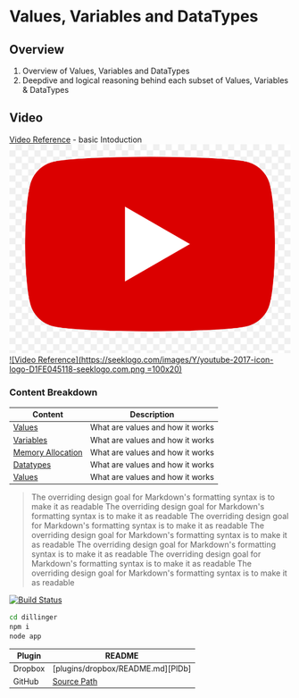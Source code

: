 # Values, Variables and DataTypes


## Overview
1. Overview of Values, Variables and DataTypes 
2. Deepdive and logical reasoning behind each subset of Values, Variables & DataTypes



## Video
[Video Reference](https://www.youtube.com/watch?v=aBA71If0ZkM&list=PLEMJd317BppmkqoTnA6sxusAOpJV6imyN) - basic Intoduction
![](../../asserts/logo_youtube.png)
[![Video Reference](https://seeklogo.com/images/Y/youtube-2017-icon-logo-D1FE045118-seeklogo.com.png =100x20)](https://www.youtube.com/watch?v=aBA71If0ZkM&list=PLEMJd317BppmkqoTnA6sxusAOpJV6imyN)


### Content Breakdown

| Content | Description |
| ------ | ------ |
| [Values](https://www.youtube.com/watch?v=aBA71If0ZkM&list=PLEMJd317BppmkqoTnA6sxusAOpJV6imyN)  |What are values and how it works |
| [Variables](https://www.youtube.com/watch?v=aBA71If0ZkM&list=PLEMJd317BppmkqoTnA6sxusAOpJV6imyN)  |What are values and how it works |
| [Memory Allocation](https://www.youtube.com/watch?v=aBA71If0ZkM&list=PLEMJd317BppmkqoTnA6sxusAOpJV6imyN)  |What are values and how it works |
| [Datatypes](https://www.youtube.com/watch?v=aBA71If0ZkM&list=PLEMJd317BppmkqoTnA6sxusAOpJV6imyN)  |What are values and how it works |
| [Values](https://www.youtube.com/watch?v=aBA71If0ZkM&list=PLEMJd317BppmkqoTnA6sxusAOpJV6imyN)  |What are values and how it works |


> The overriding design goal for Markdown's
> formatting syntax is to make it as readable
> The overriding design goal for Markdown's
> formatting syntax is to make it as readable
> The overriding design goal for Markdown's
> formatting syntax is to make it as readable
> The overriding design goal for Markdown's
> formatting syntax is to make it as readable
> The overriding design goal for Markdown's
> formatting syntax is to make it as readable
> The overriding design goal for Markdown's
> formatting syntax is to make it as readable
> The overriding design goal for Markdown's
> formatting syntax is to make it as readable





[![Build Status](https://travis-ci.org/joemccann/dillinger.svg?branch=master)](https://travis-ci.org/joemccann/dillinger)


```sh
cd dillinger
npm i
node app
```

| Plugin | README |
| ------ | ------ |
| Dropbox | [plugins/dropbox/README.md][PlDb] |
| GitHub | [Source Path][PlGh] |


[PlGh]: <https://github.com/joemccann/dillinger/tree/master/plugins/github/README.md>
